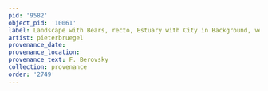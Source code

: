 ```yaml
---
pid: '9582'
object_pid: '10061'
label: Landscape with Bears, recto, Estuary with City in Background, verso
artist: pieterbruegel
provenance_date:
provenance_location:
provenance_text: F. Berovsky
collection: provenance
order: '2749'
---
```

